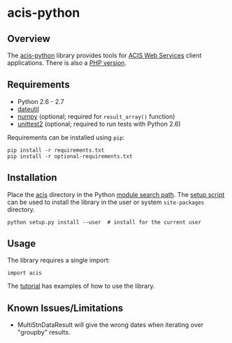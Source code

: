 acis-python
========

Overview
--------
The [acis-python][1] library provides tools for [ACIS Web Services][5] client 
applications. There is also a [PHP version][7].


Requirements
------------
* Python 2.6 - 2.7
* [dateutil][8]
* [numpy][9] (optional; required for `result_array()` function)
* [unittest2][10] (optional; required to run tests with Python 2.6)

Requirements can be installed using `pip`:

    pip install -r requirements.txt
    pip install -r optional-requirements.txt

Installation
------------
Place the [acis][2] directory in the Python [module search path][6]. The 
[setup script][4] can be used to install the library in the user or system 
`site-packages` directory.

    python setup.py install --user  # install for the current user

Usage
-----
The library requires a single import:

    import acis
        
The [tutorial][3] has examples of how to use the library.
        
Known Issues/Limitations
------------------------
* MultiStnDataResult will give the wrong dates when iterating over "groupby" results.


<!-- REFERENCES -->
[1]: http://github.com/mdklatt/acis-python "acis-python"
[2]: http://github.com/mdklatt/acis-python/tree/master/acis "acis"
[3]: http://github.com/mdklatt/acis-python/blob/master/doc/tutorial.py "tutorial"
[4]: https://github.com/mdklatt/acis-python/blob/master/setup.py "setup"
[5]: http://data.rcc-acis.org "ACIS WS"
[6]: http://docs.python.org/tutorial/modules.html#the-module-search-path "Python import"
[7]: http://github.com/mdklatt/acis-php "acis-php"
[8]: http://labix.org/python-dateutil "dateutil"
[9]: http://numpy.scipy.org "numpy"
[10]: http://pypi.python.org/pypi/unittest2 "unittest2"